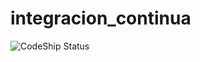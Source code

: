 # integracion_continua
![CodeShip Status](https://app.codeship.com/projects/e1000760-989e-0134-a266-2613a2e72cf0/status?branch=master)
